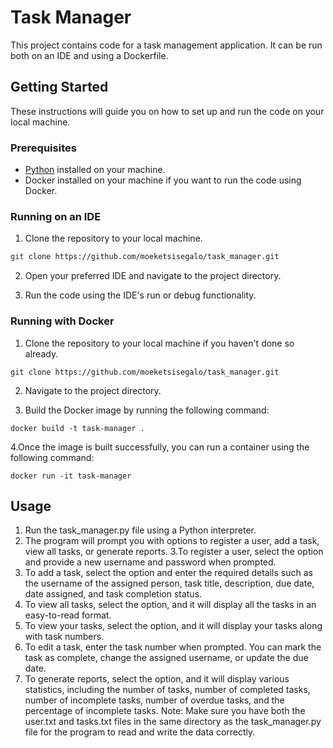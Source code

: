 # Task Manager

This project contains code for a task management application. It can be run both on an IDE and using a Dockerfile.

## Getting Started

These instructions will guide you on how to set up and run the code on your local machine.

### Prerequisites

- [Python](https://www.python.org/downloads/) installed on your machine.
- Docker installed on your machine if you want to run the code using Docker.

### Running on an IDE

1. Clone the repository to your local machine.

```bash
git clone https://github.com/moeketsisegalo/task_manager.git
```
2. Open your preferred IDE and navigate to the project directory.

3. Run the code using the IDE's run or debug functionality.


### Running with Docker
1. Clone the repository to your local machine if you haven't done so already.
```
git clone https://github.com/moeketsisegalo/task_manager.git
```
2. Navigate to the project directory.

3. Build the Docker image by running the following command:
```
docker build -t task-manager .
```
4.Once the image is built successfully, you can run a container using the following command:
```
docker run -it task-manager
```
## Usage
1. Run the task_manager.py file using a Python interpreter.
2. The program will prompt you with options to register a user, add a task, view all tasks, or generate reports.
3.To register a user, select the option and provide a new username and password when prompted.
4. To add a task, select the option and enter the required details such as the username of the assigned person, task title, description, due date, date assigned, and task completion status.
5. To view all tasks, select the option, and it will display all the tasks in an easy-to-read format.
6. To view your tasks, select the option, and it will display your tasks along with task numbers.
7. To edit a task, enter the task number when prompted. You can mark the task as complete, change the assigned username, or update the due date.
8. To generate reports, select the option, and it will display various statistics, including the number of tasks, number of completed tasks, number of incomplete tasks, number of overdue tasks, and the percentage of incomplete tasks.
Note: Make sure you have both the user.txt and tasks.txt files in the same directory as the task_manager.py file for the program to read and write the data correctly.
